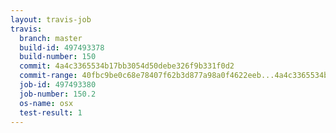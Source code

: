 ```yaml
---
layout: travis-job
travis:
  branch: master
  build-id: 497493378
  build-number: 150
  commit: 4a4c3365534b17bb3054d50debe326f9b331f0d2
  commit-range: 40fbc9be0c68e78407f62b3d877a98a0f4622eeb...4a4c3365534b17bb3054d50debe326f9b331f0d2
  job-id: 497493380
  job-number: 150.2
  os-name: osx
  test-result: 1
---
```

